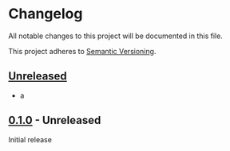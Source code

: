 # Changelog

All notable changes to this project will be documented in this file.

This project adheres to [Semantic Versioning](https://semver.org).

## [Unreleased]

* a

## [0.1.0] - Unreleased

Initial release

[Unreleased]: https://github.com/taiki-e/syn-mid/compare/v0.1.0...HEAD
[0.1.0]: https://github.com/taiki-e/syn-mid/releases/tag/v0.1.0
